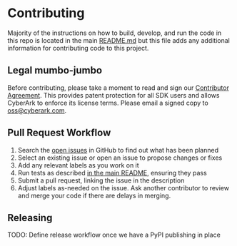 # Contributing

Majority of the instructions on how to build, develop, and run the code in
this repo is located in the main [README.md](README.md) but this file adds
any additional information for contributing code to this project.

## Legal mumbo-jumbo

Before contributing, please take a moment to read and sign our
[Contributor Agreement](docs/CyberArk_Open_Source_Contributor_Agreement.pdf).
This provides patent protection for all SDK users and allows
CyberArk to enforce its license terms. Please email a signed
copy to [oss@cyberark.com](oss@cyberark.com).

## Pull Request Workflow

1. Search the [open issues](../../issues) in GitHub to find out what has been planned
2. Select an existing issue or open an issue to propose changes or fixes
3. Add any relevant labels as you work on it
4. Run tests as described [in the main README](https://github.com/conjurinc/conjur-api-python3#testing),
ensuring they pass
5. Submit a pull request, linking the issue in the description
6. Adjust labels as-needed on the issue. Ask another contributor to review and merge your code if there are delays in merging.

## Releasing

TODO: Define release workflow once we have a PyPI publishing in place
